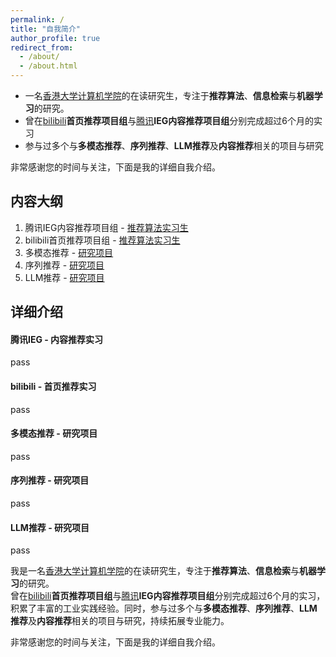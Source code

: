 ```yaml
---
permalink: /
title: "自我简介"
author_profile: true
redirect_from: 
  - /about/
  - /about.html
---
```


* 一名<a href="http://www.cds.hku.hk" target="_blank">香港大学计算机学院</a>的在读研究生，专注于**推荐算法**、**信息检索**与**机器学习**的研究。  
* 曾在<a href="http://www.bilibili.com" target="_blank">bilibili</a>**首页推荐项目组**与<a href="https://www.tencent.com/zh-cn/" target="_blank">腾讯</a>**IEG内容推荐项目组**分别完成超过6个月的实习
* 参与过多个与**多模态推荐**、**序列推荐**、**LLM推荐**及**内容推荐**相关的项目与研究 

非常感谢您的时间与关注，下面是我的详细自我介绍。

## 内容大纲
1. 腾讯IEG内容推荐项目组 - [推荐算法实习生](#jump1)
2. bilibili首页推荐项目组 - [推荐算法实习生](#jump2)
3. 多模态推荐 - [研究项目](#jump3)
4. 序列推荐 - [研究项目](#jump4)
5. LLM推荐 - [研究项目](#jump5)


## 详细介绍
#### <span id="jump1">腾讯IEG - 内容推荐实习</span>
pass


#### <span id="jump2">bilibili - 首页推荐实习</span>
pass


#### <span id="jump3">多模态推荐 - 研究项目</span>
pass


#### <span id="jump4">序列推荐 - 研究项目</span>
pass


#### <span id="jump5">LLM推荐 - 研究项目</span>
pass



我是一名<a href="http://www.cds.hku.hk" target="_blank">香港大学计算机学院</a>的在读研究生，专注于**推荐算法**、**信息检索**与**机器学习**的研究。  
曾在<a href="http://www.bilibili.com" target="_blank">bilibili</a>**首页推荐项目组**与<a href="https://www.tencent.com/zh-cn/" target="_blank">腾讯</a>**IEG内容推荐项目组**分别完成超过6个月的实习，积累了丰富的工业实践经验。同时，参与过多个与**多模态推荐**、**序列推荐**、**LLM推荐**及**内容推荐**相关的项目与研究，持续拓展专业能力。  

非常感谢您的时间与关注，下面是我的详细自我介绍。
